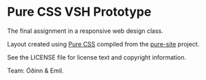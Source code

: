Pure CSS VSH Prototype
========================

The final assignment in a responsive web design class.

Layout created using [Pure CSS][pure] compiled from the [pure-site][] project.

[pure]: http://purecss.io/
[pure-site]: https://github.com/yahoo/pure-site

See the LICENSE file for license text and copyright information.

Team: Óðinn & Emil.
